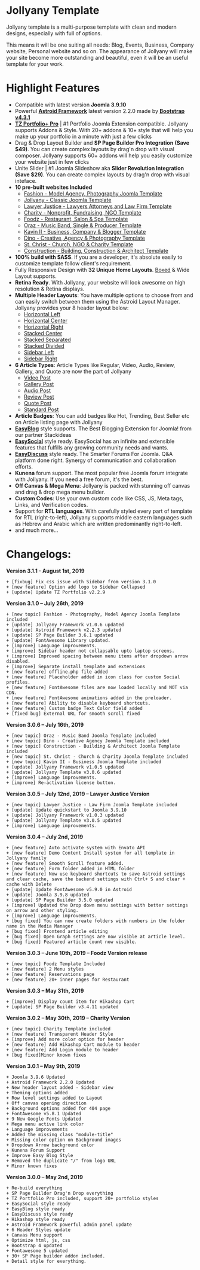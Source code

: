 # Jollyany Template

Jollyany template is a multi-purpose template with clean and modern designs, especially with full of options.

This means it will be one suiting all needs: Blog, Events, Business, Company website, Personal website and so on. The appearance of Jollyany will make your site become more outstanding and beautiful, even it will be an useful template for your work.

# Highlight Features

<ul>
<li>Compatible with latest version <strong>Joomla 3.9.10</strong></li>
<li>Powerful <a href="https://astroidframework.com/"><strong>Astroid Framework</strong></a> latest version 2.2.0 made by <a href="https://getbootstrap.com/"><strong>Bootstrap v4.3.1</strong></a></li>
<li><a href="https://www.tzportfolio.com/"><strong>TZ Portfolio+ Pro</strong></a> | #1 Portfolio Joomla Extension compatible. Jollyany supports Addons & Style. With 20+ addons & 10+ style that will help you make up your portfolio in a minute with just a few clicks</li>
<li>Drag & Drop Layout Builder and <strong>SP Page Builder Pro Integration</strong> <strong>(Save $49)</strong>. You can create complex layouts by drag'n drop with visual composer. Jollyany supports 60+ addons will help you easily customize your website just in few clicks</li>
<li>Unite Slider | #1 Joomla Slideshow aka <strong>Slider Revolution Integration</strong> <strong>(Save $29)</strong>. You can create complex layouts by drag'n drop with visual inteface.</li>
<li><strong>10 pre-built websites Included</strong>
<ul>
<li><a href="https://joomla.templaza.net/semona-fashion/">Fashion - Model Agency, Photography Joomla Template</a></li>
<li><a href="https://jollyany.co/">Jollyany - Classic Joomla Template</a></li>
<li><a href="https://joomla.templaza.net/lawyer/">Lawyer Justice - Lawyers Attorneys and Law Firm Template</a></li>
<li><a href="https://joomla.templaza.net/charity/">Charity - Nonprofit, Fundraising, NGO Template</a></li>
<li><a href="https://joomla.templaza.net/foodz/">Foodz - Restaurant, Salon & Spa Template</a></li>
<li><a href="https://joomla.templaza.net/oraz/">Oraz - Music Band, Single & Producer Template</a></li>
<li><a href="https://joomla.templaza.net/kavin_ii/">Kavin II - Business, Company & Blogger Template</a></li>
<li><a href="https://joomla.templaza.net/dino/">Dino - Creative, Agency & Photography Template</a></li>
<li><a href="https://joomla.templaza.net/stchrist/">St. Christ - Church, NGO & Charity Template</a></li>
<li><a href="https://joomla.templaza.net/construction/">Construction - Building, Construction & Architect Template</a></li>
</ul>
</li>
<li><strong>100% build with SASS</strong>. If you are a developer, it's absolute easily to customize template follow client's requirement.</li>
<li>Fully Responsive Design with <strong>32 Unique Home Layouts</strong>. <a href="https://jollyany.co/home/home-version-7">Boxed</a> & Wide Layout supports. </li>
<li><strong>Retina Ready</strong>. With Jollyany, your website will look awesome on high resolution & Retina displays.</li>
<li><strong>Multiple Header Layouts</strong>: You have multiple options to choose from and can easily switch between them using the Astroid Layout Manager. Jollyany provides your 8 header layout below:
<ul>
<li><a href="https://jollyany.co/home/home-version-19">Horizontal Left</a></li>
<li><a href="https://jollyany.co/home/shop-style-1">Horizontal Center</a></li>
<li><a href="https://jollyany.co/home/home-version-1">Horizontal Right</a></li>
<li><a href="https://jollyany.co/home/home-version-15">Stacked Center</a></li>
<li><a href="https://jollyany.co/home/home-version-12">Stacked Separated</a></li>
<li><a href="https://jollyany.co/home/home-version-17">Stacked Divided</a></li>
<li><a href="https://jollyany.co/portfolio">Sidebar Left</a></li>
<li><a href="https://jollyany.co/portfolio/besley-style">Sidebar Right</a></li>
</ul>
</li>
<li><strong>6 Article Types</strong>: Article Types like Regular, Video, Audio, Review, Gallery, and Quote are now the part of Jollyany
<ul>
<li><a href="https://jollyany.co/blog/joomla-content/video-post">Video Post</a></li>
<li><a href="https://jollyany.co/blog/joomla-content/gallery-post">Gallery Post</a></li>
<li><a href="https://jollyany.co/blog/joomla-content/audio-post">Audio Post</a></li>
<li><a href="https://jollyany.co/blog/joomla-content/review-post">Review Post</a></li>
<li><a href="https://jollyany.co/blog/joomla-content/quote-post">Quote Post</a></li>
<li><a href="https://jollyany.co/blog/joomla-content/standard-post">Standard Post</a></li>
</ul>
</li>
<li><strong>Article Badges</strong>: You can add badges like Hot, Trending, Best Seller etc on Article listing page with Jollyany</li>
<li><a href="https://stackideas.com/easyblog"><strong>EasyBlog</strong></a> style supports. The Best Blogging Extension for Joomla! from our partner Stackideas</li>
<li><a href="https://stackideas.com/easysocial"><strong>EasySocial</strong></a> style ready. EasySocial has an infinite and extensible features that fulfills any growing community needs and wants.</li>
<li><a href="https://stackideas.com/easydiscuss"><strong>EasyDiscuss</strong></a> style ready. The Smarter Forums For Joomla. Q&A platform done right. Synergy of communication and collaboration efforts.</li>
<li><strong>Kunena</strong> forum support. The most popular free Joomla forum integrate with Jollyany. If you need a free forum, it's the best.</li>
<li><strong>Off Canvas & Mega Menu</strong>: Jollyany is packed with stunning off canvas and drag & drop mega menu builder.</li>
<li><strong>Custom Codes</strong>: Use your own custom code like CSS, JS, Meta tags, Links, and Verification codes.</li>
<li>Support for <strong>RTL languages</strong>. With carefully styled every part of template for RTL (right-to-left), Jollyany supports middle eastern languages such as Hebrew and Arabic which are written predominantly right-to-left.</li>
<li>and much more...</li>
</ul>

# Changelogs:

**Version 3.1.1 - August 1st, 2019**

    + [fixbug] Fix css issue with Sidebar from version 3.1.0
    + [new feature] Option add logo to Sidebar Collapsed
    + [update] Update TZ Portfolio v2.2.9

**Version 3.1.0 – July 26th, 2019**

    + [new topic] Fashion - Photography, Model Agency Joomla Template included
    + [update] Jollyany Framework v1.0.6 updated
    + [update] Astroid Framework v2.2.3 updated
    + [update] SP Page Builder 3.6.1 updated
    + [update] FontAwesome Library updated.
    + [improve] Language improvements.
    + [improve] Sidebar header not collapsable upto laptop screens.
    + [improve] Improved spacing between menu items after dropdown arrow disabled.
    + [improve] Separate install template and extensions
    + [new feature] offline.php file added
    + [new feature] Placeholder added in icon class for custom Social profiles.
    + [new feature] FontAwesome files are now loaded locally and NOT via CDN.
    + [new feature] FontAwesome animations added in the preloader.
    + [new feature] Ability to disable keyboard shortcuts.
    + [new feature] Custom badge Text Color field added
    + [fixed bug] External URL for smooth scroll fixed

**Version 3.0.6 – July 16th, 2019**

    + [new topic] Oraz - Music Band Joomla Template included
    + [new topic] Dino - Creative Agency Joomla Template included
    + [new topic] Construction - Building & Architect Joomla Template included
    + [new topic] St. Christ - Church & Charity Joomla Template included
    + [new topic] Kavin II - Business Joomla Template included
    + [update] Jollyany Framework v1.0.5 updated
    + [update] Jollyany Template v3.0.6 updated
    + [improve] Language improvements.
    + [improve] Re-activation license button.

**Version 3.0.5 – July 12nd, 2019 – Lawyer Justice Version**

    + [new topic] Lawyer Justice - Law Firm Joomla Template included
    + [update] Update quickstart to Joomla 3.9.10
    + [update] Jollyany Framework v1.0.3 updated
    + [update] Jollyany Template v3.0.5 updated
    + [improve] Language improvements.

**Version 3.0.4 – July 2nd, 2019**

    + [new feature] Auto activate system with Envato API
    + [new feature] Demo Content Install system for all template in Jollyany family
    + [new feature] Smooth Scroll feature added.
    + [new feature] Form folder added in HTML folder
    + [new feature] Now use keyboard shortcuts to save Astroid settings and clear cache, save the backend settings with Ctrl+ S and clear + cache with Delete
    + [update] Update FontAwesome v5.9.0 in Astroid
    + [update] Joomla 3.9.8 updated
    + [update] SP Page Builder 3.5.0 updated
    + [improve] Updated the Drop down menu settings with better settings on arrow and other styling.
    + [improve] Language improvements.
    + [bug fixed] You can now create folders with numbers in the folder name in the Media Manager
    + [bug fixed] Frontend article editing
    + [bug fixed] Open Graph settings are now visible at article level.
    + [bug fixed] Featured article count now visible.

**Version 3.0.3 – June 10th, 2019 – Foodz Version release**

    + [new topic] Foodz Template Included
    + [new feature] 2 Menu styles
    + [new feature] Reservations page
    + [new feature] 20+ inner pages for Restaurant

**Version 3.0.3 – May 31th, 2019**

    + [improve] Display count item for Hikashop Cart
    + [update] SP Page Builder v3.4.11 updated

**Version 3.0.2 – May 30th, 2019 – Charity Version**

    + [new topic] Charity Template included
    + [new feature] Transparent Header Style
    + [improve] Add more color option for header
    + [new feature] Add Hikashop Cart module to header
    + [new feature] Add Login module to header
    + [bug fixed]Minor known fixes

**Version 3.0.1 – May 9th, 2019**

    + Joomla 3.9.6 Updated
    + Astroid Framework 2.2.0 Updated
    + New header layout added - Sidebar view
    + Theming options added
    + Row level settings added to Layout
    + Off canvas opening direction
    + Background options added for 404 page
    + FontAwesome v5.8.1 Updated
    + 9 New Google Fonts Updated
    + Mega menu active link color
    + Language improvements
    + Added the missing class "module-title" 
    + Missing color option on Background images
    + Dropdown Arrow background color
    + Kunena Forum Support
    + Improve Easy Blog Style
    + Removed the duplicate "/" from logo URL
    + Minor known fixes

**Version 3.0.0 – May 2nd, 2019**

    + Re-build everything
    + SP Page Builder Drag'n Drop everything
    + TZ Portfolio Pro included, support 20+ portfolio styles
    + EasySocial style ready
    + EasyBlog style ready
    + EasyDiscuss style ready
    + Hikashop style ready
    + Astroid Framework powerful admin panel update
    + 6 Header Styles update
    + Canvas Menu support
    + Optimize html, js, css
    + Bootstrap 4 updated
    + Fontawesome 5 updated
    + 30+ SP Page builder addon included.
    + Detail style for everything.
